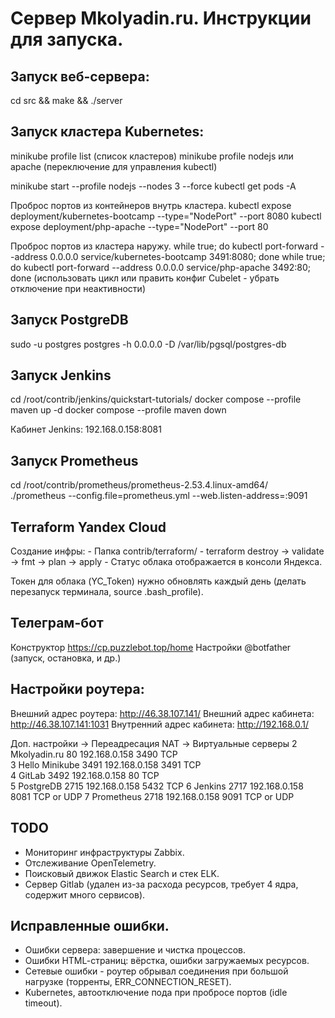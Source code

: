 # Сервер Mkolyadin.ru. Инструкции для запуска.

## Запуск веб-сервера:

cd src && make && ./server

## Запуск кластера Kubernetes:

minikube profile list (список кластеров)
minikube profile nodejs или apache (переключение для управления kubectl)

minikube start --profile nodejs --nodes 3 --force
kubectl get pods -A

Проброс портов из контейнеров внутрь кластера.
kubectl expose deployment/kubernetes-bootcamp --type="NodePort" --port 8080
kubectl expose deployment/php-apache --type="NodePort" --port 80

Проброс портов из кластера наружу.
while true; do kubectl port-forward --address 0.0.0.0 service/kubernetes-bootcamp 3491:8080; done
while true; do kubectl port-forward --address 0.0.0.0 service/php-apache 3492:80; done
(использовать цикл или править конфиг Cubelet - убрать отключение при неактивности)

## Запуск PostgreDB
sudo -u postgres postgres -h 0.0.0.0 -D /var/lib/pgsql/postgres-db

## Запуск Jenkins
cd /root/contrib/jenkins/quickstart-tutorials/
docker compose --profile maven up -d
docker compose --profile maven down

Кабинет Jenkins: 192.168.0.158:8081

## Запуск Prometheus
cd /root/contrib/prometheus/prometheus-2.53.4.linux-amd64/
./prometheus --config.file=prometheus.yml --web.listen-address=:9091

## Terraform Yandex Cloud
Создание инфры:
    - Папка contrib/terraform/
    - terraform destroy -> validate -> fmt -> plan -> apply
    - Статус облака отображается в консоли Яндекса.

Токен для облака (YC_Token) нужно обновлять каждый день (делать перезапуск терминала, source .bash_profile).

## Телеграм-бот
Конструктор https://cp.puzzlebot.top/home
Настройки @botfather (запуск, остановка, и др.)

## Настройки роутера:

Внешний адрес роутера: http://46.38.107.141/
Внешний адрес кабинета: http://46.38.107.141:1031
Внутренний адрес кабинета: http://192.168.0.1/

Доп. настройки -> Переадресация NAT -> Виртуальные серверы
2	Mkolyadin.ru	80	192.168.0.158	3490	TCP		
3	Hello Minikube	3491	192.168.0.158	3491	TCP		
4	GitLab	3492	192.168.0.158	80	TCP		
5	PostgreDB	2715	192.168.0.158	5432	TCP
6	Jenkins	2717	192.168.0.158	8081	TCP or UDP
7	Prometheus	2718	192.168.0.158	9091	TCP or UDP

## TODO
- Мониторинг инфраструктуры Zabbix.
- Отслеживание OpenTelemetry.
- Поисковый движок Elastic Search и стек ELK.
- Сервер Gitlab (удален из-за расхода ресурсов, требует 4 ядра, содержит много сервисов).


## Исправленные ошибки.
- Ошибки сервера: завершение и чистка процессов.
- Ошибки HTML-cтраниц: вёрстка, ошибки загружаемых ресурсов.
- Сетевые ошибки - роутер обрывал соединения при большой нагрузке (торренты, ERR_CONNECTION_RESET).
- Kubernetes, автоотключение пода при пробросе портов (idle timeout).